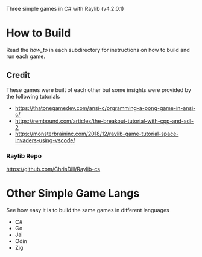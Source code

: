 Three simple games in C# with Raylib (v4.2.0.1)

# How to Build

Read the _how_to_ in each subdirectory for instructions on how to build and run each game.

## Credit

These games were built of each other but some insights were provided by the following tutorials

+ https://thatonegamedev.com/ansi-c/prgramming-a-pong-game-in-ansi-c/
+ https://rembound.com/articles/the-breakout-tutorial-with-cpp-and-sdl-2
+ https://monsterbraininc.com/2018/12/raylib-game-tutorial-space-invaders-using-vscode/

### Raylib Repo
https://github.com/ChrisDill/Raylib-cs

# Other Simple Game Langs
See how easy it is to build the same games in different languages

+ C# 
+ Go 
+ Jai 
+ Odin 
+ Zig